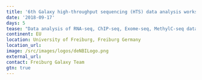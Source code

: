 ```yaml
---
title: '6th Galaxy high-throughput sequencing (HTS) data analysis workshop'
date: '2018-09-17'
days: 5
tease: "Data analysis of RNA-seq, ChIP-seq, Exome-seq, MethylC-seq data"
continent: EU
location: University of Freiburg, Freiburg Germany
location_url:
image: /src/images/logos/deNBILogo.png
external_url: 
contact: Freiburg Galaxy Team
gtn: true
---
```

